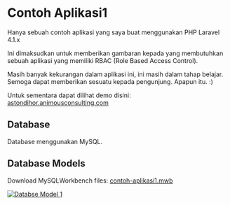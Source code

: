 Contoh Aplikasi1
================

Hanya sebuah contoh aplikasi yang saya buat menggunakan PHP Laravel 4.1.x 

Ini dimaksudkan untuk memberikan gambaran kepada yang membutuhkan sebuah aplikasi yang memiliki RBAC (Role Based Access Control).

Masih banyak kekurangan dalam aplikasi ini, ini masih dalam tahap belajar. Semoga dapat memberikan sesuatu kepada pengunjung. Apapun itu. :)

Untuk sementara dapat dilihat demo disini: [astondihor.animousconsulting.com](http://astondihor.animousconsulting.com)


Database
--------

Database menggunakan MySQL.

Database Models
---------------

Download MySQLWorkbench files: [contoh-aplikasi1.mwb](https://github.com/astondihor/contoh-aplikasi1/raw/master/DBModel/contoh-aplikasi1.mwb)

[![Databse Model 1](https://raw.github.com/astondihor/contoh-aplikasi1/master/DBModel/users_roles_throttle_permissions_th.jpg)](https://raw.github.com/astondihor/contoh-aplikasi1/master/DBModel/users_roles_throttle_permissions.jpg)
